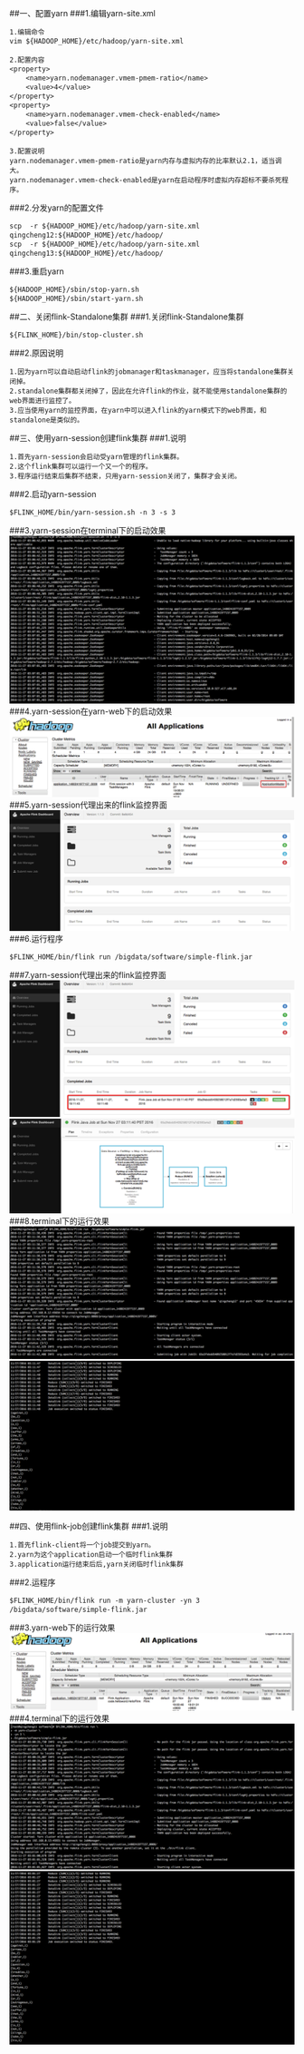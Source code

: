 ##一、配置yarn
###1.编辑yarn-site.xml
```
1.编辑命令
vim ${HADOOP_HOME}/etc/hadoop/yarn-site.xml

2.配置内容
<property>  
    <name>yarn.nodemanager.vmem-pmem-ratio</name>  
    <value>4</value>  
</property> 
<property>  
    <name>yarn.nodemanager.vmem-check-enabled</name>  
    <value>false</value>  
</property> 

3.配置说明
yarn.nodemanager.vmem-pmem-ratio是yarn内存与虚拟内存的比率默认2.1，适当调大。
yarn.nodemanager.vmem-check-enabled是yarn在启动程序时虚拟内存超标不要杀死程序。
```

###2.分发yarn的配置文件
```
scp  -r ${HADOOP_HOME}/etc/hadoop/yarn-site.xml  qingcheng12:${HADOOP_HOME}/etc/hadoop/
scp  -r ${HADOOP_HOME}/etc/hadoop/yarn-site.xml  qingcheng13:${HADOOP_HOME}/etc/hadoop/
```
###3.重启yarn
```
${HADOOP_HOME}/sbin/stop-yarn.sh
${HADOOP_HOME}/sbin/start-yarn.sh
```

##二、关闭flink-Standalone集群
###1.关闭flink-Standalone集群
```
${FLINK_HOME}/bin/stop-cluster.sh
```
###2.原因说明
```
1.因为yarn可以自动启动flink的jobmanager和taskmanager，应当将standalone集群关闭掉。
2.standalone集群都关闭掉了，因此在允许flink的作业，就不能使用standalone集群的web界面进行监控了。
3.应当使用yarn的监控界面，在yarn中可以进入flink的yarn模式下的web界面，和standalone是类似的。
```

##三、使用yarn-session创建flink集群
###1.说明
```
1.首先yarn-session会启动受yarn管理的flink集群。
2.这个flink集群可以运行一个又一个的程序。
3.程序运行结束后集群不结束，只用yarn-session关闭了，集群才会关闭。
```
###2.启动yarn-session
```
$FLINK_HOME/bin/yarn-session.sh -n 3 -s 3
```
###3.yarn-session在terminal下的启动效果
![](images/Snip20161127_69.png) 
###4.yarn-session在yarn-web下的启动效果
![](images/Snip20161127_70.png) 
###5.yarn-session代理出来的flink监控界面
![](images/Snip20161127_71.png) 
###6.运行程序
```
$FLINK_HOME/bin/flink run /bigdata/software/simple-flink.jar
```
###7.yarn-session代理出来的flink监控界面
![](images/Snip20161127_74.png) 
![](images/Snip20161127_75.png) 
###8.terminal下的运行效果
![](images/Snip20161127_72.png) 
![](images/Snip20161127_73.png) 

##四、使用flink-job创建flink集群
###1.说明
```
1.首先flink-client将一个job提交到yarn。
2.yarn为这个application启动一个临时flink集群
3.application运行结束后后,yarn关闭临时flink集群
```
###2.运程序
```
$FLINK_HOME/bin/flink run -m yarn-cluster -yn 3
/bigdata/software/simple-flink.jar
```
###3.yarn-web下的运行效果
![](images/Snip20161127_68.png) 
###4.terminal下的运行效果
![](images/Snip20161127_66.png) 
![](images/Snip20161127_67.png) 





